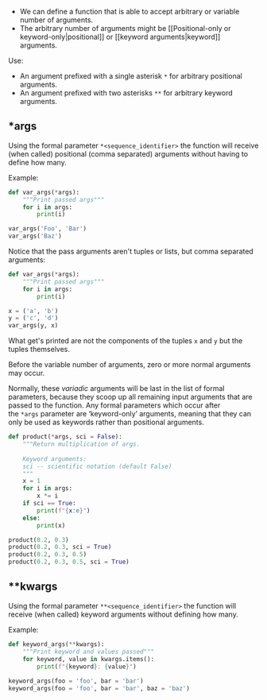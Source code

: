 - We can define a function that is able to accept arbitrary or variable number of arguments.
- The arbitrary number of arguments might be [[Positional-only or keyword-only|positional]] or [[keyword arguments|keyword]] arguments.

Use: 
- An argument prefixed with a single asterisk `*` for arbitrary positional arguments.
- An argument prefixed with two asterisks `**` for arbitrary keyword arguments.

## \*args

Using the formal parameter `*<sequence_identifier>` the function will receive (when called) positional (comma separated) arguments without having to define how many.

Example:
```Python
def var_args(*args):
	"""Print passed args"""
	for i in args:
		print(i)

var_args('Foo', 'Bar')
var_args('Baz')
```
Notice that the pass arguments aren't tuples or lists, but comma separated arguments:
```Python
def var_args(*args):
	"""Print passed args"""
	for i in args:
		print(i)

x = ('a', 'b')
y = ('c', 'd')
var_args(y, x)
```
What get's printed are not the components of the tuples `x` and `y` but the tuples themselves.

Before the variable number of arguments, zero or more normal arguments may occur.

Normally, these _variadic_ arguments will be last in the list of formal parameters, because they scoop up all remaining input arguments that are passed to the function. Any formal parameters which occur after the `*args` parameter are ‘keyword-only’ arguments, meaning that they can only be used as keywords rather than positional arguments.

```Python
def product(*args, sci = False):
    """Return multiplication of args.
    
    Keyword arguments:
    sci -- scientific notation (default False)
    """
    x = 1
    for i in args:
    	x *= i
    if sci == True:
        print(f"{x:e}")
    else:
        print(x)

product(0.2, 0.3)
product(0.2, 0.3, sci = True)
product(0.2, 0.3, 0.5)
product(0.2, 0.3, 0.5, sci = True)
```

## \*\*kwargs

Using the formal parameter `**<sequence_identifier>` the function will receive (when called) keyword arguments without defining how many.

Example:
```Python
def keyword_args(**kwargs):
    """Print keyword and values passed"""
    for keyword, value in kwargs.items():
        print(f"{keyword}: {value}")
 
keyword_args(foo = 'foo', bar = 'bar')
keyword_args(foo = 'foo', bar = 'bar', baz = 'baz')
```